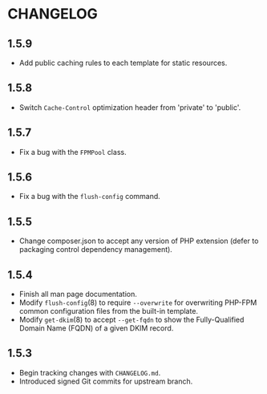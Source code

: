 # CHANGELOG

## 1.5.9

- Add public caching rules to each template for static resources.

## 1.5.8

- Switch `Cache-Control` optimization header from 'private' to 'public'.

## 1.5.7

- Fix a bug with the `FPMPool` class.

## 1.5.6

- Fix a bug with the `flush-config` command.

## 1.5.5

- Change composer.json to accept any version of PHP extension (defer to
  packaging control dependency management).

## 1.5.4

- Finish all man page documentation.
- Modify `flush-config`(8) to require `--overwrite` for overwriting PHP-FPM
  common configuration files from the built-in template.
- Modify `get-dkim`(8) to accept `--get-fqdn` to show the Fully-Qualified Domain
  Name (FQDN) of a given DKIM record.

## 1.5.3

- Begin tracking changes with `CHANGELOG.md`.
- Introduced signed Git commits for upstream branch.
